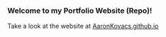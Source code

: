 ### Welcome to my Portfolio Website (Repo)!
Take a look at the website at [AaronKovacs.github.io](https://aaronkovacs.github.io)